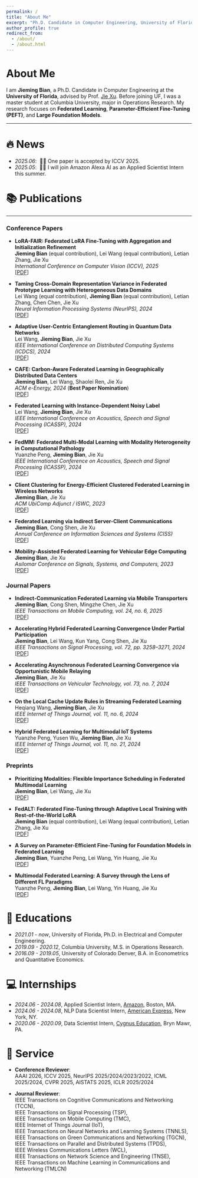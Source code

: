 ```yaml
---
permalink: /
title: "About Me"
excerpt: "Ph.D. Candidate in Computer Engineering, University of Florida"
author_profile: true
redirect_from: 
  - /about/
  - /about.html
---
```


# About Me

I am **Jieming Bian**, a Ph.D. Candidate in Computer Engineering at the **University of Florida**, advised by Prof. [Jie Xu](https://jiexu.ece.ufl.edu/). Before joining UF, I was a master student at Columbia University, major in Operations Research. My research focuses on **Federated Learning**, **Parameter-Efficient Fine-Tuning (PEFT)**, and **Large Foundation Models**.  

---


# 🔥 News
- *2025.06*: &nbsp;🎉🎉 One paper is accepted by ICCV 2025.
- *2025.05*: &nbsp;🎉🎉 I will join Amazon Alexa AI as an Applied Scientist Intern this summer.

# 📚 Publications  

---

### Conference Papers
- **LoRA-FAIR: Federated LoRA Fine-Tuning with Aggregation and Initialization Refinement**  
  **Jieming Bian** (equal contribution), Lei Wang (equal contribution), Letian Zhang, Jie Xu  
  *International Conference on Computer Vision (ICCV), 2025*  
  [[PDF](https://arxiv.org/abs/2411.14961)]

- **Taming Cross-Domain Representation Variance in Federated Prototype Learning with Heterogeneous Data Domains**  
  Lei Wang (equal contribution), **Jieming Bian** (equal contribution), Letian Zhang, Chen Chen, Jie Xu  
  *Neural Information Processing Systems (NeurIPS), 2024*  
  [[PDF](https://proceedings.neurips.cc/paper_files/paper/2024/hash/a11e42a37c6bc926d6dc57e0cca0e825-Abstract-Conference.html)]

- **Adaptive User-Centric Entanglement Routing in Quantum Data Networks**  
  Lei Wang, **Jieming Bian**, Jie Xu  
  *IEEE International Conference on Distributed Computing Systems (ICDCS), 2024*  
  [[PDF](https://ieeexplore.ieee.org/abstract/document/10630974)] 

- **CAFE: Carbon-Aware Federated Learning in Geographically Distributed Data Centers**  
  **Jieming Bian**, Lei Wang, Shaolei Ren, Jie Xu  
  *ACM e-Energy, 2024* (**Best Paper Nomination**)  
  [[PDF](https://dl.acm.org/doi/abs/10.1145/3632775.3661970)]
  
- **Federated Learning with Instance-Dependent Noisy Label**  
  Lei Wang, **Jieming Bian**, Jie Xu  
  *IEEE International Conference on Acoustics, Speech and Signal Processing (ICASSP), 2024*  
  [[PDF](https://ieeexplore.ieee.org/document/10447823)]

- **FedMM: Federated Multi-Modal Learning with Modality Heterogeneity in Computational Pathology**  
  Yuanzhe Peng, **Jieming Bian**, Jie Xu  
  *IEEE International Conference on Acoustics, Speech and Signal Processing (ICASSP), 2024*  
  [[PDF](https://ieeexplore.ieee.org/document/10448255)]

- **Client Clustering for Energy-Efficient Clustered Federated Learning in Wireless Networks**  
  **Jieming Bian**, Jie Xu  
  *ACM UbiComp Adjunct / ISWC, 2023*  
  [[PDF](https://dl.acm.org/doi/abs/10.1145/3594739.3612913)]

- **Federated Learning via Indirect Server-Client Communications**  
  **Jieming Bian**, Cong Shen, Jie Xu  
  *Annual Conference on Information Sciences and Systems (CISS)*  
  [[PDF](https://ieeexplore.ieee.org/document/10089783)]

- **Mobility-Assisted Federated Learning for Vehicular Edge Computing**  
  **Jieming Bian**, Jie Xu  
  *Asilomar Conference on Signals, Systems, and Computers, 2023*  
  [[PDF](https://ieeexplore.ieee.org/abstract/document/10477077)]
   

### Journal Papers
- **Indirect-Communication Federated Learning via Mobile Transporters**  
  **Jieming Bian**, Cong Shen, Mingzhe Chen, Jie Xu  
  *IEEE Transactions on Mobile Computing, vol. 24, no. 6, 2025*  
  [[PDF](https://ieeexplore.ieee.org/document/10833721)]
  
- **Accelerating Hybrid Federated Learning Convergence Under Partial Participation**  
  **Jieming Bian**, Lei Wang, Kun Yang, Cong Shen, Jie Xu  
  *IEEE Transactions on Signal Processing, vol. 72, pp. 3258–3271, 2024*  
  [[PDF](https://ieeexplore.ieee.org/document/10546478)]

- **Accelerating Asynchronous Federated Learning Convergence via Opportunistic Mobile Relaying**  
  **Jieming Bian**, Jie Xu  
  *IEEE Transactions on Vehicular Technology, vol. 73, no. 7, 2024*  
  [[PDF](https://ieeexplore.ieee.org/document/10487894)] 

- **On the Local Cache Update Rules in Streaming Federated Learning**  
  Heqiang Wang, **Jieming Bian**, Jie Xu  
  *IEEE Internet of Things Journal, vol. 11, no. 6, 2024*  
  [[PDF](https://ieeexplore.ieee.org/abstract/document/10295979)]

- **Hybrid Federated Learning for Multimodal IoT Systems**  
  Yuanzhe Peng, Yusen Wu, **Jieming Bian**, Jie Xu  
  *IEEE Internet of Things Journal, vol. 11, no. 21, 2024*  
  [[PDF](https://ieeexplore.ieee.org/document/10636779)] 


### Preprints
- **Prioritizing Modalities: Flexible Importance Scheduling in Federated Multimodal Learning**  
  **Jieming Bian**, Lei Wang, Jie Xu  
  [[PDF](https://arxiv.org/abs/2408.06549)] 
  
- **FedALT: Federated Fine-Tuning through Adaptive Local Training with Rest-of-the-World LoRA**  
  **Jieming Bian** (equal contribution), Lei Wang (equal contribution), Letian Zhang, Jie Xu  
  [[PDF](https://arxiv.org/abs/2503.11880)] 

- **A Survey on Parameter-Efficient Fine-Tuning for Foundation Models in Federated Learning**  
  **Jieming Bian**, Yuanzhe Peng, Lei Wang, Yin Huang, Jie Xu  
  [[PDF](https://arxiv.org/abs/2504.21099)] 

- **Multimodal Federated Learning: A Survey through the Lens of Different FL Paradigms**  
  Yuanzhe Peng, **Jieming Bian**, Lei Wang, Yin Huang, Jie Xu  
  [[PDF](https://arxiv.org/abs/2505.21792)]  

# 📖 Educations
- *2021.01 - now*, University of Florida, Ph.D. in Electrical and Computer Engineering.
- *2019.09 - 2020.12*, Columbia University, M.S. in Operations Research.
- *2016.09 - 2019.05*, University of Colorado Denver, B.A. in Econometrics and Quantitative Economics.


# 💻 Internships
- *2024.06 - 2024.08*, Applied Scientist Intern, [Amazon](https://www.aboutamazon.com/news/devices/new-alexa-generative-artificial-intelligence), Boston, MA.
- *2024.06 - 2024.08*, NLP Data Scientist Intern, [American Express](https://www.americanexpress.com/), New York, NY.
- *2020.06 - 2020.09*, Data Scientist Intern, [Cygnus Education](https://cygnuseducation.com/), Bryn Mawr, PA.

# 💬 Service  

- **Conference Reviewer**:  
  AAAI 2026, ICCV 2025, NeurIPS 2025/2024/2023/2022, ICML 2025/2024, CVPR 2025, AISTATS 2025, ICLR 2025/2024  

- **Journal Reviewer**:  
  IEEE Transactions on Cognitive Communications and Networking (TCCN),  
  IEEE Transactions on Signal Processing (TSP),  
  IEEE Transactions on Mobile Computing (TMC),  
  IEEE Internet of Things Journal (IoT),  
  IEEE Transactions on Neural Networks and Learning Systems (TNNLS),  
  IEEE Transactions on Green Communications and Networking (TGCN),  
  IEEE Transactions on Parallel and Distributed Systems (TPDS),  
  IEEE Wireless Communications Letters (WCL),  
  IEEE Transactions on Network Science and Engineering (TNSE),  
  IEEE Transactions on Machine Learning in Communications and Networking (TMLCN)  
